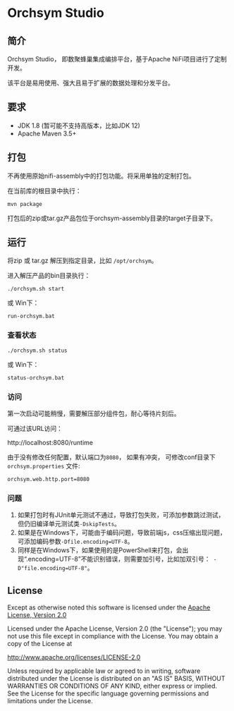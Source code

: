 # Orchsym Studio

## 简介

Orchsym Studio， 即数聚蜂巢集成编排平台，基于Apache NiFi项目进行了定制开发。

该平台是易用使用、强大且易于扩展的数据处理和分发平台。


## 要求

- JDK 1.8 (暂可能不支持高版本，比如JDK 12)
- Apache Maven 3.5+


## 打包

不再使用原始nifi-assembly中的打包功能。将采用单独的定制打包。

在当前库的根目录中执行：

```
mvn package
```

打包后的zip或tar.gz产品包位于orchsym-assembly目录的target子目录下。


## 运行

将zip 或 tar.gz 解压到指定目录，比如 `/opt/orchsym`。

进入解压产品的bin目录执行：

```
./orchsym.sh start
```

或 Win下：

```
run-orchsym.bat
```

### 查看状态

```
./orchsym.sh status
```

或 Win下：

```
status-orchsym.bat
```

### 访问

第一次启动可能稍慢，需要解压部分组件包，耐心等待片刻后。

可通过该URL访问： 

 http://localhost:8080/runtime

由于没有修改任何配置，默认端口为`8080`， 如果有冲突， 可修改conf目录下 `orchsym.properties` 文件:

```
orchsym.web.http.port=8080
```


### 问题

1. 如果打包时有JUnit单元测试不通过，导致打包失败，可添加参数跳过测试，但仍旧编译单元测试类`-DskipTests`。
2. 如果是在Windows下，可能由于编码问题，导致前端js，css压缩出现问题，可添加编码参数`-Dfile.encoding=UTF-8`。
3. 同样是在Windows下，如果使用的是PowerShell来打包，会出现“.encoding=UTF-8”不能识别错误，则需要加引号，比如加双引号：` -D"file.encoding=UTF-8"`。



## License

Except as otherwise noted this software is licensed under the
[Apache License, Version 2.0](http://www.apache.org/licenses/LICENSE-2.0.html)

Licensed under the Apache License, Version 2.0 (the "License");
you may not use this file except in compliance with the License.
You may obtain a copy of the License at

  http://www.apache.org/licenses/LICENSE-2.0

Unless required by applicable law or agreed to in writing, software
distributed under the License is distributed on an "AS IS" BASIS,
WITHOUT WARRANTIES OR CONDITIONS OF ANY KIND, either express or implied.
See the License for the specific language governing permissions and
limitations under the License.


